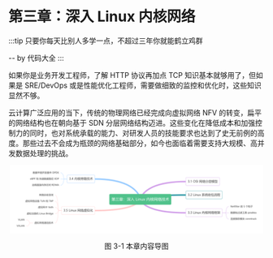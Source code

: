 # 第三章：深入 Linux 内核网络

:::tip <a/>
只要你每天比别人多学一点，不超过三年你就能鹤立鸡群

-- by 代码大全
:::

如果你是业务开发工程师，了解 HTTP 协议再加点 TCP 知识基本就够用了，但如果是 SRE/DevOps 或是性能优化工程师，需要做细致的监控和优化时，这些知识显然不够。

云计算广泛应用的当下，传统的物理网络已经完成向虚拟网络 NFV 的转变，扁平的网络结构也在朝向基于 SDN 分层网络结构迈进。这些变化在降低成本和加强控制力的同时，也对系统承载的能力、对研发人员的技能要求也达到了史无前例的高度。那些过去不会成为瓶颈的网络基础部分，如今也面临着需要支持大规模、高并发数据处理的挑战。

<div  align="center">
	<img src="../assets/network-summary.png" width = "500"  align=center />
	<p>图 3-1 本章内容导图 </p>
</div>
